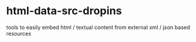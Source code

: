 # html-data-src-dropins
tools to easily embed html / textual content from external xml / json based resources
